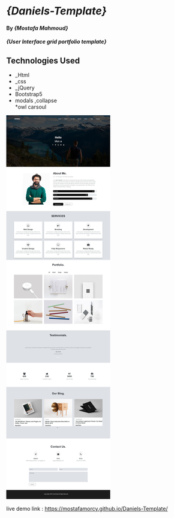 
# _{Daniels-Template}_

#### By _**{Mostafa Mahmoud}**_

#### _{User Interface grid portfolio template}_

## Technologies Used

* _Html
* _css
* _jQuery
* Bootstrap5
* modals ,collapse  
*owl carsoul

![My Image](Web%20capture%20(Daniels).jpeg)

live demo link :  https://mostafamorcy.github.io/Daniels-Template/
